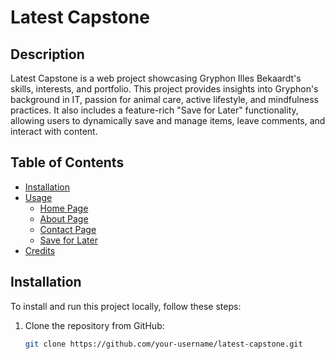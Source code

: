 # Latest Capstone

## Description

Latest Capstone is a web project showcasing Gryphon Illes Bekaardt's skills, interests, and portfolio. This project provides insights into Gryphon's background in IT, passion for animal care, active lifestyle, and mindfulness practices. It also includes a feature-rich "Save for Later" functionality, allowing users to dynamically save and manage items, leave comments, and interact with content.

## Table of Contents

- [Installation](#installation)
- [Usage](#usage)
  - [Home Page](screenshots/indexScreenshot.png)
  - [About Page](#about-page)
  - [Contact Page](#contact-page)
  - [Save for Later](#save-for-later)
- [Credits](#credits)

## Installation

To install and run this project locally, follow these steps:

1. Clone the repository from GitHub:
   ```bash
   git clone https://github.com/your-username/latest-capstone.git
